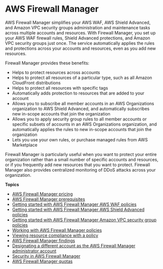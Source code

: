 # AWS Firewall Manager<a name="fms-chapter"></a>

AWS Firewall Manager simplifies your AWS WAF, AWS Shield Advanced, and Amazon VPC security groups administration and maintenance tasks across multiple accounts and resources\. With Firewall Manager, you set up your AWS WAF firewall rules, Shield Advanced protections, and Amazon VPC security groups just once\. The service automatically applies the rules and protections across your accounts and resources, even as you add new resources\. 

Firewall Manager provides these benefits:
+ Helps to protect resources across accounts
+ Helps to protect all resources of a particular type, such as all Amazon CloudFront distributions
+ Helps to protect all resources with specific tags
+ Automatically adds protection to resources that are added to your account
+ Allows you to subscribe all member accounts in an AWS Organizations organization to AWS Shield Advanced, and automatically subscribes new in\-scope accounts that join the organization
+ Allows you to apply security group rules to all member accounts or specific subsets of accounts in an AWS Organizations organization, and automatically applies the rules to new in\-scope accounts that join the organization
+ Lets you use your own rules, or purchase managed rules from AWS Marketplace

Firewall Manager is particularly useful when you want to protect your entire organization rather than a small number of specific accounts and resources, or if you frequently add new resources that you want to protect\. Firewall Manager also provides centralized monitoring of DDoS attacks across your organization\.

**Topics**
+ [AWS Firewall Manager pricing](aws-fms-pricing.md)
+ [AWS Firewall Manager prerequisites](fms-prereq.md)
+ [Getting started with AWS Firewall Manager AWS WAF policies](getting-started-fms.md)
+ [Getting started with AWS Firewall Manager AWS Shield Advanced policies](getting-started-fms-shield.md)
+ [Getting started with AWS Firewall Manager Amazon VPC security group policies](getting-started-fms-security-group.md)
+ [Working with AWS Firewall Manager policies](working-with-policies.md)
+ [Viewing resource compliance with a policy](fms-compliance.md)
+ [AWS Firewall Manager findings](fms-findings.md)
+ [Designating a different account as the AWS Firewall Manager administrator account](fms-change-administrator.md)
+ [Security in AWS Firewall Manager](fms-security.md)
+ [AWS Firewall Manager quotas](fms-limits.md)